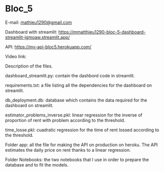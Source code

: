 # Bloc_5
E-mail: mathieu1290@gmail.com

Dashboard with streamlit: https://mmatthieu1290-bloc-5-dashboard-streamlit-jgmoaw.streamlit.app/

API: https://my-api-bloc5.herokuapp.com/

Video link: 

Description of the files.

dashboard_streamlit.py: contain the dashbord code in streamlit.

requirements.txt: a file listing all the dependencies for the dashboard on streamlit.

db_deployment.db: database which contains the data required for the dashboard on streamlit.

estimator_problems_inverse.pkl: linear regression for the inverse of proportion of rent with problem according to the threshold.

time_losse.pkl: cuadratic regression for the time of rent lossed according to the threshold.

Folder app: all the file for making the API on production on heroku. The API estimates the daily price on rent thanks to a linear regression.

Folder Notebooks: the two notebooks that I use in order to prepare the database and to fit the models.
